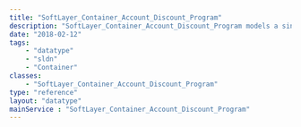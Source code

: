 ```yaml
---
title: "SoftLayer_Container_Account_Discount_Program"
description: "SoftLayer_Container_Account_Discount_Program models a single outbound object for a graph of given data sets."
date: "2018-02-12"
tags:
    - "datatype"
    - "sldn"
    - "Container"
classes:
    - "SoftLayer_Container_Account_Discount_Program"
type: "reference"
layout: "datatype"
mainService : "SoftLayer_Container_Account_Discount_Program"
---
```

